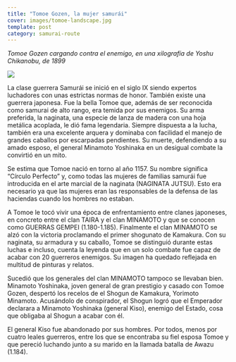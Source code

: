 ```yaml
---
title: "Tomoe Gozen, la mujer samurái"
cover: images/tomoe-landscape.jpg
template: post
category: samurai-route
---
```


<p class="align-center">
  <em>Tomoe Gozen cargando contra el enemigo, en una xilografía de Yoshu Chikanobu, de 1899</em>
</p>

![](/blog/tomoe-gozen-la-mujer-samurai/images/tomoe.jpg)

La clase guerrera Samurái se inició en el siglo IX siendo expertos luchadores con unas estrictas normas de honor. También existe una guerrera japonesa. Fue la bella Tomoe que, además de ser reconocida como samurai de alto rango, era temida por sus enemigos. Su arma preferida, la naginata, una especie de lanza de madera con una hoja metálica acoplada, le dió fama legendaria. Siempre dispuesta a la lucha, también era una excelente arquera y dominaba con facilidad el manejo de grandes caballos por escarpadas pendientes. Su muerte, defendiendo a su amado esposo, el general Minamoto Yoshinaka en un desigual combate la convirtió en un mito.

Se estima que Tomoe nació en torno al año 1157. Su nombre significa “Círculo Perfecto” y, como todas las mujeres de familias samurái fue introducida en el arte marcial de la naginata (NAGINATA JUTSU). Esto era necesario ya que las mujeres eran las responsables de la defensa de las haciendas cuando los hombres no estaban.

A Tomoe le tocó vivir una época de enfrentamiento entre clanes japoneses, en concreto entre el clan TAIRA y el clan MINAMOTO y que se conocen como GUERRAS GEMPEI (1.180-1.185). Finalmente el clan MINAMOTO se alzó con la victoria proclamando el primer shogunato de Kamakura. Con su naginata, su armadura y su caballo, Tomoe se distinguió durante estas luchas e incluso, cuenta la leyenda que en un solo combate fue capaz de acabar con 20 guerreros enemigos. Su imagen ha quedado reflejada en multitud de pinturas y relatos.

Sucedió que los generales del clan MINAMOTO tampoco se llevaban bien. Minamoto Yoshinaka, joven general de gran prestigio y casado con Tomoe Gozen, despertó los recelos de el Shogun de Kamakura, Yorimoto Minamoto. Acusándolo de conspirador, el Shogun logró que el Emperador declarara a Minamoto Yoshinaka (general Kiso), enemigo del Estado, cosa que obligaba al Shogun a acabar con él.

El general Kiso fue abandonado por sus hombres. Por todos, menos por cuatro leales guerreros, entre los que se encontraba su fiel esposa Tomoe y que pereció luchando junto a su marido en la llamada batalla de Awazu (1.184).
